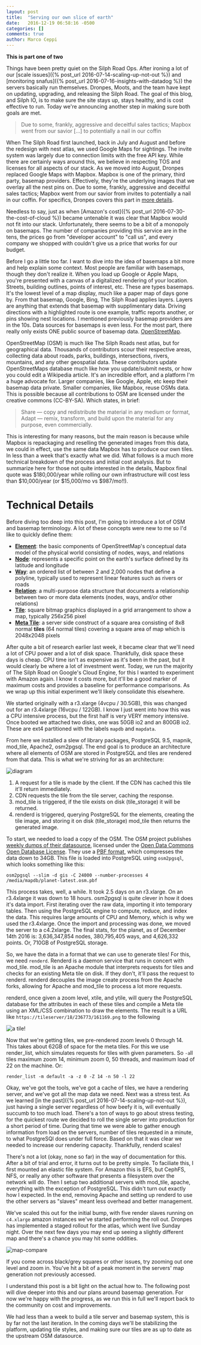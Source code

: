 ```yaml
---
layout: post
title:  "Serving our own slice of earth"
date:   2016-12-19 06:58:16 -0500
categories: []
comments: true
author: Marco Ceppi
---
```


**This is part one of two**

Things have been pretty quiet on the Silph Road Ops. After ironing a lot of our [scale issues]({% post_url 2016-07-14-scaling-up-not-out %}) and [monitoring snafus]({% post_url 2016-07-16-insights-with-datadog %}) the servers basically run themselves. Dronpes, Moots, and the team have kept on updating, upgrading, and releasing the Silph Road. The goal of this blog, and Silph IO, is to make sure the site stays up, stays healthy, and is cost effective to run. Today we're announcing another step in making sure both goals are met.

> Due to some, frankly, aggressive and deceitful sales tactics; Mapbox went from our savior [...] to potentially a nail in our coffin

When The Silph Road first launched, back in July and August and before the redesign with nest atlas, we used Google Maps for sightings. The invite system was largely due to connection limits with the free API key. While there are certainly ways around this, we believe in respecting TOS and licenses for all aspects of our stack. As we moved into August, Dronpes replaced Google Maps with Mapbox. Mapbox is one of the primary, third party, basemap providers. Effectively, they're the underlying images that we overlay all the nest pins on. Due to some, frankly, aggressive and deceitful sales tactics; Mapbox went from our savior from invites to potentially a nail in our coffin. For specifics, Dronpes covers this part in [more details](https://www.reddit.com/r/TheSilphRoad/comments/5jb99f/saving_the_nest_atlas_our_expenses_enterprise/).

Needless to say, just as when [Amazon's cost]({% post_url 2016-07-30-the-cost-of-cloud %}) became untenable it was clear that Mapbox would not fit into our stack. Unfortunately, there seems to be a bit of a monopoly on basemaps. The number of companies providing this service are in the tens, the prices go from "developer account" to "call us", and every company we shopped with couldn't give us a price that works for our budget.

Before I go a little too far. I want to dive into the idea of basemaps a bit more and help explain some context. Most people are familiar with basemaps, though they don't realize it. When you load up Google or Apple Maps, you're presented with a canvas of a digitalized rendering of your location. Streets, building outlines, points of interest, etc. These are types basemaps. It's the lowest level of a map display, much like a paper map of days gone by. From that basemap, Google, Bing, The Silph Road applies layers. Layers are anything that extends that basemap with supplimentary data. Driving directions with a highlighted route is one example, traffic reports another, or pins showing nest locations. I mentioned previously basemap providers are in the 10s. Data sources for basemaps is even less. For the most part, there really only exists ONE public source of basemap data. [OpenStreetMap](http://openstreetmap.com/about).

OpenStreetMap (OSM) is much like The Silph Roads nest atlas, but for geographical data. Thousands of contributors scour their respective areas, collecting data about roads, parks, buildings, intersections, rivers, mountains, and any other geospatial data. These contributors update OpenStreetMaps database much like how you update/submit nests, or how you could edit a Wikipedia article. It's an incredible effort, and a platform I'm a huge advocate for. Larger companies, like Google, Apple, etc keep their basemap data private. Smaller companies, like Mapbox, reuse OSMs data. This is possible because all contributions to OSM are licensed under the creative commons (CC-BY-SA). Which states, in brief:

> Share — copy and redistribute the material in any medium or format, Adapt — remix, transform, and build upon the material for any purpose, even commercially.

This is interesting for many reasons, but the main reason is because while Mapbox is repackaging and reselling the generated images from this data, we could in effect, use the same data Mapbox has to produce our own tiles. In less than a week that's exactly what we did. What follows is a much more technical breakdown of the process and initial cost analysis. But to summarize here for those not quite interested in the details, Mapbox final quote was $180,000/year while rolling our own infrastructure will cost less than $10,000/year (or $15,000/mo vs $987/mo!!).

# Technical Details

Before diving too deep into this post, I'm going to introduce a lot of OSM and basemap terminology. A lot of these concepts were new to me so I'd like to quickly define them:

- **[Element](https://wiki.openstreetmap.org/wiki/Elements)**: the basic components of OpenStreetMap's conceptual data model of the physical world consisting of nodes, ways, and relations
- **[Node](https://wiki.openstreetmap.org/wiki/Nodes)**: represents a specific point on the earth's surface defined by its latitude and longitude
- **[Way](https://wiki.openstreetmap.org/wiki/Ways)**: an ordered list of between 2 and 2,000 nodes that define a polyline, typically used to represent linear features such as rivers or roads
- **[Relation](https://wiki.openstreetmap.org/wiki/Relations)**: a multi-purpose data structure that documents a relationship between two or more data elements (nodes, ways, and/or other relations)
- **[Tile](https://wiki.openstreetmap.org/wiki/Tiles)**: square bitmap graphics displayed in a grid arrangement to show a map, typically 256x256 pixel
- **[Meta Tile](https://wiki.openstreetmap.org/wiki/Meta_tiles)**: a server side construct of a square area consisting of 8x8 normal __tiles__ (64 normal tiles) covering a square area of map which is 2048x2048 pixels

After quite a bit of research earlier last week, it became clear that we'll need a lot of CPU power and a lot of disk space. Thankfully, disk space these days is cheap. CPU time isn't as expensive as it's been in the past, but it would clearly be where a lot of investment went. Today, we run the majority of The Silph Road on Google's Cloud Engine, for this I wanted to experiment with Amazon again. I know it costs more, but it'll be a good marker of maximum costs and provides a baseline for performance comparisons. As we wrap up this initial experiment we'll likely consolidate this elsewhere.

We started originally with a r3.xlarge (4vcpu / 30.5GB), this was changed out for an r3.4xlarge (16vcpu / 122GB). I know I just went into how this was a CPU intensive process, but the first half is very VERY memory intensive. Once booted we attached two disks, one was 50GB io2 and an 800GB io2. These are ext4 partitioned with the labels `mapdb` and `mapdata`.

From here we installed a slew of library packages, PostgreSQL 9.5, mapnik, mod_tile, Apache2, osm2pgsql. The end goal is to produce an architecture where all elements of OSM are stored in PostgreSQL and tiles are rendered from that data. This is what we're striving for as an architecture:

![diagram](http://i.imgur.com/0525bGY.png)

1. A request for a tile is made by the client. If the CDN has cached this tile it'll return immediately.
2. CDN requests the tile from the tile server, caching the response.
3. mod_tile is triggered, if the tile exists on disk (tile_storage) it will be returned.
4. renderd is triggered, querying PostgreSQL for the elements, creating the tile image, and storing it on disk (tile_storage) mod_tile then returns the generated image.

To start, we needed to load a copy of the OSM. The OSM project publishes [weekly dumps of their datasource](http://planet.openstreetmap.org/), licensed under the [Open Data Commons Open Database License](http://opendatacommons.org/licenses/odbl/summary/). They use a [PBF format](http://wiki.openstreetmap.org/wiki/PBF_Format), which compresses the data down to 34GB. This file is loaded into PostgreSQL using `osm2pgsql`, which looks something like this:

```
osm2pgsql --slim -d gis -C 24000 --number-processes 4 /media/mapdb/planet-latest.osm.pbf
```

This process takes, well, a while. It took 2.5 days on an r3.xlarge. On an r3.4xlarge it was down to 18 hours. osm2pgsql is quite clever in how it does it's data import. First iterating over the raw data, importing it into temporary tables. Then using the PostgreSQL engine to compute, reduce, and index the data. This requires large amounts of CPU and Memory, which is why we used the r3.4xlarge. Once the import and processing was done, we moved the server to a c4.2xlarge. The final stats, for the planet, as of December 14th 2016 is: 3,636,347,854 nodes, 380,795,405 ways, and 4,626,332 points. Or, 710GB of PostgreSQL storage.

So, we have the data in a format that we can use to generate tiles! For this, we need `renderd`. Renderd is a daemon service that runs in concert with mod_tile. mod_tile is an Apache module that interprets requests for tiles and checks for an existing Meta tile on disk. If they don't, it'll pass the request to renderd. renderd decouples the image create process from the Apache forks, allowing for Apache and mod_tile to process a lot more requests.

renderd, once given a zoom level, xtile, and ytile, will query the PostgreSQL database for the attributes in each of these tiles and compile a Meta tile using an XML/CSS combination to draw the elements. The result is a URL like `https://tileserver/18/236773/161169.png` to the following

![a tile!](http://maps.silph.io/pgo/18/236773/161169.png)

Now that we're getting tiles, we pre-rendered zoom levels 0 through 14. This takes about 62GB of space for the meta tiles. For this we use render_list, which simulates requests for tiles with given parameters. So `-a`ll tiles maximum zoom 14, minimum zoom 0, 50 threads, and maximum load of 22 on the machine. Or:

```
render_list -m default -a -z 0 -Z 14 -n 50 -l 22
```

Okay, we've got the tools, we've got a cache of tiles, we have a rendering server, and we've got all the map data we need. Next was a stress test. As we learned [in the past]({% post_url 2016-07-14-scaling-up-not-out %}), just having a single server regardless of how beefy it is, will eventually succumb to too much load. There's a ton of ways to go about stress testing, for the quickest route we decided to roll the single server into production for a short period of time. During that time we were able to gather enough information from load on the servers, number of tiles requested in a minute, to what PostgreSQl does under full force. Based on that it was clear we needed to increase our rendering capacity. Thankfully, renderd scales!

There's not a lot (okay, none so far) in the way of documentation for this. After a bit of trial and error, it turns out to be pretty simple. To faciliate this, I first mounted an elastic file system. For Amazon this is EFS, but CephFS, NFS, or really any other software that presents a filesystem over the network will do. Then I setup two additional servers with mod_tile, apache, everything with the exception of PostgreSQL. This didn't turn out exactly how I expected. In the end, removing Apache and setting up renderd to use the other servers as "slaves" meant less overhead and better management.

We've scaled this out for the initial bump, with five render slaves running on `c4.xlarge` amazon instances we've started performing the roll out. Dronpes has implemented a staged rollout for the atlas, which went live Sunday night. Over the next few days you may end up seeing a slightly different map and there's a chance you may hit some oddities.

![map-compare](http://i.imgur.com/wkbphfC.png)

If you come across black/grey squares or other issues, try zooming out one level and zoom in. You've hit a bit of a peak moment in the servers' map generation not previously accessed.

I understand this post is a bit light on the actual how to. The following post will dive deeper into this and our plans around basemap generation. For now we're happy with the progress, as we run this in full we'll report back to the community on cost and improvements.

We had less than a week to build a tile server and basemap system, this is by far not the last iteration. In the coming days we'll be stabilizing the platform, updating tile styles, and making sure our tiles are as up to date as the upstream OSM datasource.
